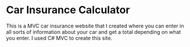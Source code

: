 # Car Insurance Calculator

This is a  MVC car insurance website that I created where you can enter in all sorts of information about your car and get a total depending on what you enter.
I used C# MVC to create this site.
